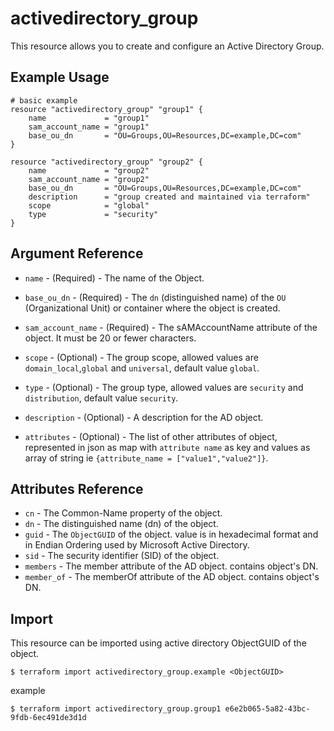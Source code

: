 # activedirectory_group

This resource allows you to create and configure an Active Directory Group.

## Example Usage

```hcl
# basic example
resource "activedirectory_group" "group1" {
    name             = "group1"
    sam_account_name = "group1"
    base_ou_dn       = "OU=Groups,OU=Resources,DC=example,DC=com"
}

resource "activedirectory_group" "group2" {
	name             = "group2"
	sam_account_name = "group2"
	base_ou_dn       = "OU=Groups,OU=Resources,DC=example,DC=com"
	description      = "group created and maintained via terraform"
	scope            = "global"
	type             = "security"
}
```

## Argument Reference

* `name` - (Required) - The name of the Object.
* `base_ou_dn` - (Required) - The `dn` (distinguished name) of the `OU` (Organizational Unit) or container where the object is created.
* `sam_account_name` - (Required) - The sAMAccountName attribute of the object. It must be 20 or fewer characters.

* `scope` - (Optional) - The group scope, allowed values are `domain_local`,`global` and `universal`, default value `global`.
* `type` - (Optional) - The group type, allowed values are `security` and `distribution`, default value `security`.
* `description` - (Optional) - A description for the AD object.
* `attributes` - (Optional) - The list of other attributes of object, represented in json as map with `attribute name` as key and values as array of string ie `{attribute_name = ["value1","value2"]}`.

##  Attributes Reference

* `cn` - The Common-Name property of the object.
* `dn` - The distinguished name (dn) of the object.
* `guid` - The `ObjectGUID` of the object. value is in hexadecimal format and in Endian Ordering used by Microsoft Active Directory.
* `sid` - The security identifier (SID) of the object.
* `members` - The member attribute of the AD object. contains object's DN.
* `member_of` - The memberOf attribute of the AD object. contains object's DN.

## Import

This resource can be imported using active directory ObjectGUID of the object.

`$ terraform import activedirectory_group.example <ObjectGUID>`

example

`$ terraform import activedirectory_group.group1 e6e2b065-5a82-43bc-9fdb-6ec491de3d1d`